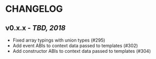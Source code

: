 # CHANGELOG

## v0.x.x - _TBD, 2018_

* Fixed array typings with union types (#295)
* Add event ABIs to context data passed to templates (#302)
* Add constructor ABIs to context data passed to templates (#304)
